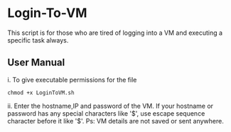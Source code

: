# Login-To-VM

This script is for those who are tired of logging into a VM and executing a specific task always.

## User Manual

i. To give executable permissions for the file
```
chmod +x LoginToVM.sh
```
ii. Enter the hostname,IP and password of the VM. If your hostname or password has any special characters like '$', use escape sequence character before it like '\$'. Ps: VM details are not saved or sent anywhere.
